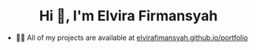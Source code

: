 <h1 align="center">Hi 👋, I'm Elvira Firmansyah</h1>

- 👨‍💻 All of my projects are available at [elvirafimansyah.github.io/portfolio](elvirafimansyah.github.io/portfolio)
